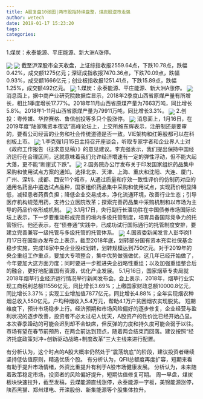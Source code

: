 ```yaml
---
title: A股复盘10张图|两市股指持续盘整，煤炭股逆市走强
author: wetech
date: 2019-01-17 15:23:20
tags: 
categories: 
---
```

1.煤炭：永泰能源、平庄能源、新大洲A涨停。
<!-- more -->
<img align="center" border="0" src="https://imgcdn.yicai.com/uppics/images/2019/01/c8dce4e182ed8c3a078eafb2bb4af00a.jpg" />
<img align="center" border="0" src="https://imgcdn.yicai.com/uppics/images/2019/01/191d92dbecfa0d2c2a9352f510e57d45.jpg" />
截至沪深股市全天收盘，上证综指收报2559.64点，下跌10.78点，跌幅0.42%，成交额1275亿元；深证成指收报7470.36点，下跌70.09点，跌幅0.93%，成交额1666亿元；创业板指收报1251.41点，下跌15.89点，跌幅1.25%，成交额492亿元。
<img align="center" border="0" src="https://imgcdn.yicai.com/uppics/images/2019/01/d2759ac38b097a860c9203fbd1c40b3b.jpg" />
1.煤炭：永泰能源、平庄能源、新大洲A涨停。
<img align="center" border="0" src="https://imgcdn.yicai.com/uppics/images/2019/01/f8f94b7d3131284fbe1a7fcbc7f41aca.jpg" />
消息面上，据中商产业研究院数据库显示，2018年2季度山西省原煤产量有所增长，相比1季度增长17.77%。2018年11月山西省原煤产量为7663万吨，同比增长5.8%。2018年1-11月山西省原煤产量为79911万吨，同比增长3.3%。
<img align="center" border="0" src="https://imgcdn.yicai.com/uppics/images/2019/01/4873636b49c78c0b40d6be0f39902beb.jpg" />
2.创投：粤传媒、华控赛格、鲁信创投等多只个股涨停。
<img align="center" border="0" src="https://imgcdn.yicai.com/uppics/images/2019/01/38c274af36dac3660e9ef4da2f35c89d.jpg" />
消息面上，1月16日，在2019年度“陆家嘴资本夜话”高峰论坛上，上交所施东辉表示，注册制还是要审的，要看公司经营的业务和社会传统道德是否一致。VIE架构和红筹股都可以在科创板上市。
<img align="center" border="0" src="https://imgcdn.yicai.com/uppics/images/2019/01/a22fe2a943c1394cb906f4407675c164.jpg" />
1.李克强1月15日主持召开座谈会，听取专家学者和企业界人士对《政府工作报告（征求意见稿）》的意见建议。李克强表示，我们提出保持中国经济运行在合理区间，这就意味着我们允许经济增速有一定的弹性浮动，但不能大起大落，更不能“断崖式下跌”。
<img align="center" border="0" src="https://imgcdn.yicai.com/uppics/images/2019/01/dbb3d4a2e52847d9e2c009aa799521a7.jpg" />
2.国务院办公厅发布关于印发国家组织药品集中采购和使用试点方案的通知。选择北京、天津、上海、重庆和沈阳、大连、厦门、广州、深圳、成都、西安11个城市，从通过质量和疗效一致性评价的仿制药对应的通用名药品中遴选试点品种，国家组织药品集中采购和使用试点，实现药价明显降低，减轻患者药费负担；降低企业交易成本，净化流通环境，改善行业生态；引导医疗机构规范用药，支持公立医院改革；探索完善药品集中采购机制和以市场为主导的药品价格形成机制。
<img align="center" border="0" src="https://imgcdn.yicai.com/uppics/images/2019/01/aeb9e20ba9a3c89268f5cd3a6c2ffec9.jpg" />
3.1月17日，央行副行长潘功胜在中国债券市场国际论坛上表示，下一步要推动形成完善的境内多级托管制度，培育具备国际竞争力的托管银行。他还表示，在“债券通”实践中，已成功试行国际通行的托管制度安排，要建立完善兼容一级托管与多级托管的托管体系。
<img align="center" border="0" src="https://imgcdn.yicai.com/uppics/images/2019/01/c756509fcca32e76bb3746de7582d432.jpg" />
4.国资委新闻发言人彭华岗1月17日在国新办发布会上表示，截至2018年底，划转部分国有资本充实社保基金稳步实施，完成18家中央企业股权划转，划转规模达到750亿元。对于2019年的央企重组工作重点，要加大专项整合，集中优势做强做优，这几年已经开始做了，今年要加大这方面力度；同时要进一步推进央企战略性重组；以及加强重组整合后的融合，更好地配置国有资源，优化产业发展。
5.1月16日，国家烟草专卖局就2018年烟草行业经济运行情况举行新闻发布会。会上表示，2018年，烟草行业实现工商税利总额11556亿元，同比增长3.69%；上缴国家财政总额10000.8亿元，同比增长3.37%；实现工业增加值7877亿元，同比增长4.88%；全年实现烟农种烟总收入550亿元，户均种烟收入5.4万元，帮助4.1万户贫困烟农实现脱贫。
短期维度下，预计市场稳步上行。经济预期和市场风险偏好的逐步修复，企业经营与盈利状况的逐步改善，投资者不必太过杞人忧天，A股资产的性价比已经开始凸显。
本次春季躁动的可能会迟到却不会缺席，但反弹的力度和持久度可能会弱于以往。市场有望在春节前预热，在两会前达到顶点，随着两会结束而回落。建议按照“经济托底政策对冲+创新驱动战略+制度改革”三大主线来进行配置。
 
 
有分析认为，这个时点的A股大概率仍然处于“震荡筑底”的阶段，建议投资者继续坚持低估值原则，精选优质个股。 
有分析认为，QFII总额度再度扩容，短期来看有助于提升市场情绪，外资比重提升有利于A股市场健康发展。
分析认为，未来随着政策稳定市场，投资者的风险偏好提升，短期估值修复可期。
周一早盘，煤炭板块快速拉升，截至发稿，云煤能源直线涨停，永泰能源一字板，美锦能源涨停，陕西黑猫、郑州煤电、开滦股份、新集能源等个股集体拉升。
